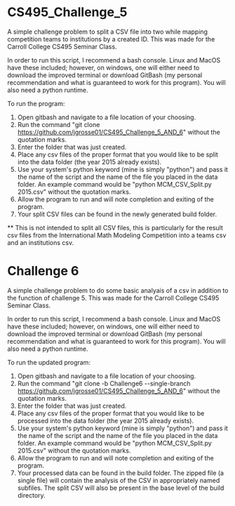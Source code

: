 # CS495_Challenge_5
A simple challenge problem to split a CSV file into two while mapping competition teams to institutions by a created ID.
This was made for the Carroll College CS495 Seminar Class.

In order to run this script, I recommend a bash console. Linux and MacOS have these included; however, on windows, one will either need to download the improved terminal or download GitBash (my personal recommendation and what is guaranteed to work for this program). You will also need a python runtime.

To run the program:
1. Open gitbash and navigate to a file location of your choosing.
2. Run the command "git clone https://github.com/jgrosse01/CS495_Challenge_5_AND_6" without the quotation marks.
3. Enter the folder that was just created.
4. Place any csv files of the proper format that you would like to be split into the data folder (the year 2015 already exists).
5. Use your system's python keyword (mine is simply "python") and pass it the name of the script and the name of the file you placed in the data folder. An example command would be "python MCM_CSV_Split.py 2015.csv" without the quotation marks.
6. Allow the program to run and will note completion and exiting of the program.
7. Your split CSV files can be found in the newly generated build folder.


** This is not intended to split all CSV files, this is particularly for the result csv files from the International Math Modeling Competition into a teams csv and an institutions csv.


# Challenge 6
A simple challenge problem to do some basic analyais of a csv in addition to the function of challenge 5.
This was made for the Carroll College CS495 Seminar Class.

In order to run this script, I recommend a bash console. Linux and MacOS have these included; however, on windows, one will either need to download the improved terminal or download GitBash (my personal recommendation and what is guaranteed to work for this program). You will also need a python runtime.

To run the updated program:
1. Open gitbash and navigate to a file location of your choosing.
2. Run the command "git clone -b Challenge6 --single-branch https://github.com/jgrosse01/CS495_Challenge_5_AND_6" without the quotation marks.
3. Enter the folder that was just created.
4. Place any csv files of the proper format that you would like to be processed into the data folder (the year 2015 already exists).
5. Use your system's python keyword (mine is simply "python") and pass it the name of the script and the name of the file you placed in the data folder. An example command would be "python MCM_CSV_Split.py 2015.csv" without the quotation marks.
6. Allow the program to run and will note completion and exiting of the program.
7. Your processed data can be found in the build folder. The zipped file (a single file) will contain the analysis of the CSV in appropriately named subfiles. The split CSV will also be present in the base level of the build directory.
